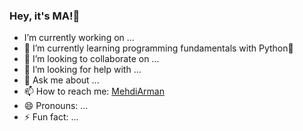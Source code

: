 ### Hey, it's MA!👋

-  I’m currently working on ...
- 🌱 I’m currently learning programming fundamentals with Python🐍
- 👯 I’m looking to collaborate on ...
- 🤔 I’m looking for help with ...
- 💬 Ask me about ...
- 📫 How to reach me: [MehdiArman](https://MehdiArman.ir)
- 😄 Pronouns: ...
- ⚡ Fun fact: ...

